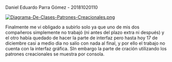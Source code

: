 Daniel Eduardo Parra Gómez - 20181020110


[![Diagrama-De-Clases-Patrones-Creacionales.png](https://i.postimg.cc/tC3GFzTB/Diagrama-De-Clases-Patrones-Creacionales.png)](https://postimg.cc/nChWJBqm)



Finalmente me vi obligado a subirlo solo ya que uno de mis dos compañeros simplemente no trabajó (ni antes del plazo extra ni después) y el otro había quedado de hacer la parte de interfaz pero hasta hoy 17 de diciembre casi a medio dia no salío con nada al final, y por ello el trabajo no cuenta con la interfaz gráfica. SIn embargo la parte de cración utilizando los patrones creacionales se muestra por consola.
